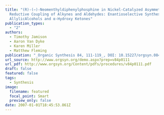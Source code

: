 ```yaml
---
title: "(R)-(−)-Neomenthyldiphenylphosphine in Nickel-Catalyzed Asymmetric
  Reductive Coupling of Alkynes and Aldehydes: Enantioselective Synthesis of
  AllylicAlcohols and α-Hydroxy Ketones"
publication_types:
  - "2"
authors:
  - Timothy Jamison
  - Aaron Van Dyke
  - Karen Miller
  - Matthew Fleming
publication: "_Organic Synthesis 84, 111-119_, DOI: 10.15227/orgsyn.084.0111"
url_source: http://www.orgsyn.org/demo.aspx?prep=v84p0111
url_pdf: http://www.orgsyn.org/Content/pdfs/procedures/v84p0111.pdf
draft: false
featured: false
tags:
  - Synthesis
image:
  filename: featured
  focal_point: Smart
  preview_only: false
date: 2007-01-01T18:45:53.861Z
---
```

